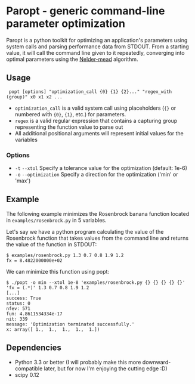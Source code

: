 # Paropt - generic command-line parameter optimization

Paropt is a python toolkit for optimizing an application's parameters using system calls and parsing performance data from STDOUT. From a starting value, it will call the command line given to it repeatedly, converging into optimal parameters using the [Nelder-mead](http://en.wikipedia.org/wiki/Nelder%E2%80%93Mead_method) algorithm.

## Usage

     popt [options] "optimization_call {0} {1} {2}..." "regex_with (group)" x0 x1 x2 ...

  * `optimization_call` is a valid system call using placeholders (`{}` or numbered with `{0}`, `{1}`, etc.) for parameters.
  * `regex` is a valid regular expression that contains a capturing group representing the function value to parse out
  * All additional positional arguments will represent initial values for the variables

### Options

  * `-t` `--xtol` Specify a tolerance value for the optimization (default: 1e-6)
  * `-o` `--optimization` Specify a direction for the optimization ('min' or 'max')

## Example

The following example minimizes the Rosenbrock banana function located in `examples/rosenbrock.py` in 5 variables.

Let's say we have a python program calculating the value of the Rosenbrock function that takes values from the command line and returns the value of the function in STDOUT:

    $ examples/rosenbrock.py 1.3 0.7 0.8 1.9 1.2
    fx = 8.4822000000e+02 

We can minimize this function using popt:

    $ ./popt -o min --xtol 1e-8 'examples/rosenbrock.py {} {} {} {} {}' 'fx = (.*)' 1.3 0.7 0.8 1.9 1.2
    [...]
    success: True
    status: 0
    nfev: 571
    fun: 4.8611534334e-17
    nit: 339
    message: 'Optimization terminated successfully.'
    x: array([ 1.,  1.,  1.,  1.,  1.])

## Dependencies

* Python 3.3 or better (I will probably make this more downward-compatible later, but for now I'm enjoying the cutting edge :D)
* scipy 0.12

